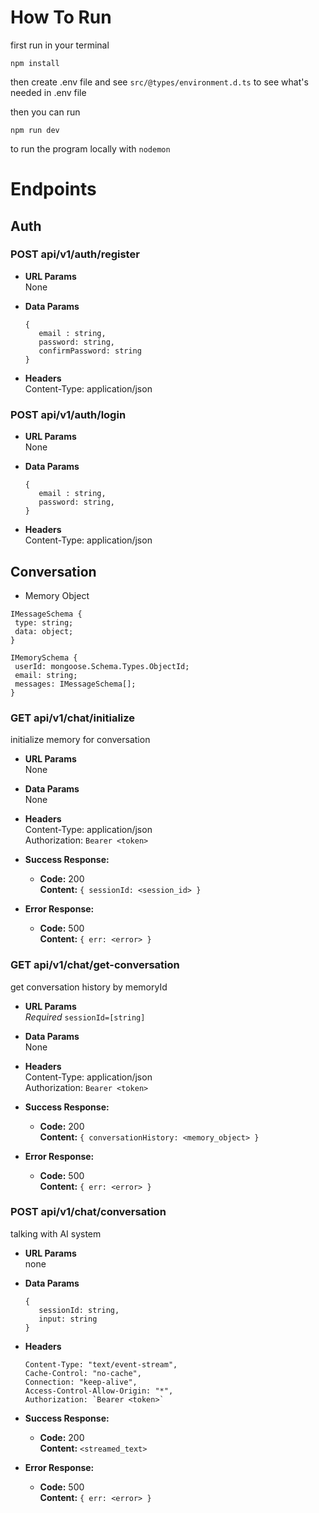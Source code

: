 # How To Run

first run in your terminal

```MD
npm install
```

then create .env file and see `src/@types/environment.d.ts` to see what's needed in .env file

then you can run

```MD
npm run dev
```

to run the program locally with `nodemon`

# Endpoints

## Auth

### **POST api/v1/auth/register**

-   **URL Params**  
     None
-   **Data Params**

    ```TS
    {
       email : string,
       password: string,
       confirmPassword: string
    }
    ```

-   **Headers**  
     Content-Type: application/json

### **POST api/v1/auth/login**

-   **URL Params**  
     None
-   **Data Params**

    ```TS
    {
       email : string,
       password: string,
    }
    ```

-   **Headers**  
     Content-Type: application/json

## Conversation

-   Memory Object

```TS
IMessageSchema {
 type: string;
 data: object;
}

IMemorySchema {
 userId: mongoose.Schema.Types.ObjectId;
 email: string;
 messages: IMessageSchema[];
}
```

### **GET api/v1/chat/initialize**

initialize memory for conversation

-   **URL Params**  
     None
-   **Data Params**  
     None
-   **Headers**  
     Content-Type: application/json  
     Authorization: `Bearer <token>`
-   **Success Response:**

    -   **Code:** 200  
         **Content:** `{ sessionId: <session_id> }`

-   **Error Response:**
    -   **Code:** 500  
         **Content:** `{ err: <error> }`

### **GET api/v1/chat/get-conversation**

get conversation history by memoryId

-   **URL Params**  
     _Required_ `sessionId=[string]`
-   **Data Params**  
     None
-   **Headers**  
     Content-Type: application/json  
     Authorization: `Bearer <token>`
-   **Success Response:**

    -   **Code:** 200  
         **Content:** `{ conversationHistory: <memory_object> }`

-   **Error Response:**
    -   **Code:** 500  
         **Content:** `{ err: <error> }`

### **POST api/v1/chat/conversation**

talking with AI system

-   **URL Params**  
     none
-   **Data Params**

    ```TS
    {
       sessionId: string,
       input: string
    }
    ```

-   **Headers**

    ```TS
    Content-Type: "text/event-stream",
    Cache-Control: "no-cache",
    Connection: "keep-alive",
    Access-Control-Allow-Origin: "*",
    Authorization: `Bearer <token>`
    ```

-   **Success Response:**

    -   **Code:** 200  
         **Content:** `<streamed_text>`

-   **Error Response:**
    -   **Code:** 500  
         **Content:** `{ err: <error> }`
